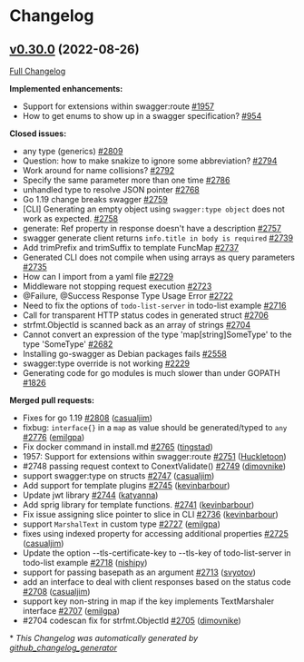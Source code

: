 # Changelog

## [v0.30.0](https://github.com/thetreep/go-swagger/tree/v0.30.0) (2022-08-26)

[Full Changelog](https://github.com/thetreep/go-swagger/compare/v0.29.0...v0.30.0)

**Implemented enhancements:**

- Support for extensions within swagger:route [\#1957](https://github.com/thetreep/go-swagger/issues/1957)
- How to get enums to show up in a swagger specification? [\#954](https://github.com/thetreep/go-swagger/issues/954)

**Closed issues:**

- any type \(generics\) [\#2809](https://github.com/thetreep/go-swagger/issues/2809)
- Question: how to make snakize to ignore some abbreviation? [\#2794](https://github.com/thetreep/go-swagger/issues/2794)
- Work around for name collisions? [\#2792](https://github.com/thetreep/go-swagger/issues/2792)
- Specify the same parameter more than one time [\#2786](https://github.com/thetreep/go-swagger/issues/2786)
- unhandled type to resolve JSON pointer [\#2768](https://github.com/thetreep/go-swagger/issues/2768)
- Go 1.19 change breaks swagger [\#2759](https://github.com/thetreep/go-swagger/issues/2759)
- \[CLI\] Generating an empty object using `swagger:type object` does not work as expected. [\#2758](https://github.com/thetreep/go-swagger/issues/2758)
- generate: Ref property in response doesn't have a description [\#2757](https://github.com/thetreep/go-swagger/issues/2757)
- swagger generate client returns `info.title in body is required` [\#2739](https://github.com/thetreep/go-swagger/issues/2739)
- Add trimPrefix and trimSuffix to template FuncMap [\#2737](https://github.com/thetreep/go-swagger/issues/2737)
- Generated CLI does not compile when using arrays as query parameters [\#2735](https://github.com/thetreep/go-swagger/issues/2735)
- How can I import from a yaml file [\#2729](https://github.com/thetreep/go-swagger/issues/2729)
- Middleware not stopping request execution [\#2723](https://github.com/thetreep/go-swagger/issues/2723)
- @Failure, @Success Response Type Usage Error [\#2722](https://github.com/thetreep/go-swagger/issues/2722)
- Need to fix the options of `todo-list-server` in todo-list example [\#2716](https://github.com/thetreep/go-swagger/issues/2716)
- Call for transparent HTTP status codes in generated struct [\#2706](https://github.com/thetreep/go-swagger/issues/2706)
- strfmt.ObjectId is scanned back as an array of strings [\#2704](https://github.com/thetreep/go-swagger/issues/2704)
- Cannot convert an expression of the type 'map\[string\]SomeType' to the type 'SomeType' [\#2682](https://github.com/thetreep/go-swagger/issues/2682)
- Installing go-swagger as Debian packages fails [\#2558](https://github.com/thetreep/go-swagger/issues/2558)
- swagger:type override is not working [\#2229](https://github.com/thetreep/go-swagger/issues/2229)
- Generating code for go modules is much slower than under GOPATH [\#1826](https://github.com/thetreep/go-swagger/issues/1826)

**Merged pull requests:**

- Fixes for go 1.19 [\#2808](https://github.com/thetreep/go-swagger/pull/2808) ([casualjim](https://github.com/casualjim))
- fixbug: `interface{}` in a `map` as value should be generated/typed to `any` [\#2776](https://github.com/thetreep/go-swagger/pull/2776) ([emilgpa](https://github.com/emilgpa))
- Fix docker command in install.md [\#2765](https://github.com/thetreep/go-swagger/pull/2765) ([tingstad](https://github.com/tingstad))
- 1957: Support for extensions within swagger:route [\#2751](https://github.com/thetreep/go-swagger/pull/2751) ([Huckletoon](https://github.com/Huckletoon))
- \#2748 passing request context to ConextValidate\(\) [\#2749](https://github.com/thetreep/go-swagger/pull/2749) ([dimovnike](https://github.com/dimovnike))
- support swagger:type on structs [\#2747](https://github.com/thetreep/go-swagger/pull/2747) ([casualjim](https://github.com/casualjim))
- Add support for template plugins [\#2745](https://github.com/thetreep/go-swagger/pull/2745) ([kevinbarbour](https://github.com/kevinbarbour))
- Update jwt library [\#2744](https://github.com/thetreep/go-swagger/pull/2744) ([katyanna](https://github.com/katyanna))
- Add sprig library for template functions. [\#2741](https://github.com/thetreep/go-swagger/pull/2741) ([kevinbarbour](https://github.com/kevinbarbour))
- Fix issue assigning slice pointer to slice in CLI [\#2736](https://github.com/thetreep/go-swagger/pull/2736) ([kevinbarbour](https://github.com/kevinbarbour))
- support `MarshalText` in custom type [\#2727](https://github.com/thetreep/go-swagger/pull/2727) ([emilgpa](https://github.com/emilgpa))
- fixes using indexed property for accessing additional properties [\#2725](https://github.com/thetreep/go-swagger/pull/2725) ([casualjim](https://github.com/casualjim))
- Update the option --tls-certificate-key to --tls-key of todo-list-server in todo-list example [\#2718](https://github.com/thetreep/go-swagger/pull/2718) ([nishipy](https://github.com/nishipy))
- support for passing basepath as an argument [\#2713](https://github.com/thetreep/go-swagger/pull/2713) ([svyotov](https://github.com/svyotov))
- add an interface to deal with client responses based on the status code [\#2708](https://github.com/thetreep/go-swagger/pull/2708) ([casualjim](https://github.com/casualjim))
- support key non-string in map if the key implements TextMarshaler interface [\#2707](https://github.com/thetreep/go-swagger/pull/2707) ([emilgpa](https://github.com/emilgpa))
- \#2704 codescan fix for strfmt.ObjectId [\#2705](https://github.com/thetreep/go-swagger/pull/2705) ([dimovnike](https://github.com/dimovnike))



\* *This Changelog was automatically generated by [github_changelog_generator](https://github.com/github-changelog-generator/github-changelog-generator)*
